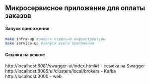 ## Микросервисное приложение для оплаты заказов

#### Запуск приложения

```bash
make infra-up #запуск отдельно инфраструктуры
make service-up #запуск всего приложения
```

#### Ссылки на всякое

http://localhost:8081/swagger-ui/index.html#/ - ссылка на Swagger\
http://localhost:8085/ui/clusters/local/brokers - Kafka\
http://localhost:3000 - web